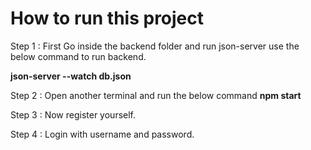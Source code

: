 # How to run this project
Step 1 :
First Go inside the backend folder and run json-server use the below command to run backend.

**json-server --watch db.json**

Step 2 :
Open another terminal and run the below command
**npm start**

Step 3 :
Now register yourself.

Step 4 :
Login with username and password.
